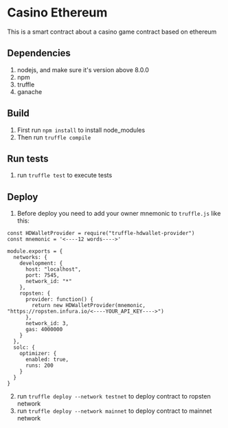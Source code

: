 # Casino Ethereum

This is a smart contract about a casino game contract based on ethereum

## Dependencies
1. nodejs, and make sure it's version above 8.0.0
2. npm
3. truffle
4. ganache

## Build
1. First run `npm install` to install node_modules
2. Then run `truffle compile`

## Run tests
1. run `truffle test` to execute tests

## Deploy
1. Before deploy you need to add your owner mnemonic to `truffle.js` like this:
```
const HDWalletProvider = require("truffle-hdwallet-provider")
const mnemonic = '<----12 words---->'

module.exports = {
  networks: {
    development: {
      host: "localhost",
      port: 7545,
      network_id: "*"
    },
    ropsten: {
      provider: function() {
        return new HDWalletProvider(mnemonic, "https://ropsten.infura.io/<----YOUR_API_KEY---->")
      },
      network_id: 3,
      gas: 4000000
    }
  },
  solc: {
    optimizer: {
      enabled: true,
      runs: 200
    }
  }
}
```
2. run `truffle deploy --network testnet` to deploy contract to ropsten network
3. run `truffle deploy --network mainnet` to deploy contract to mainnet network

